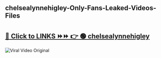 
 ## chelsealynnehigley-Only-Fans-Leaked-Videos-Files

# <h2><a href="https://mediaupload.pro?chelsealynnehigley">🔗 Click to LINKS ⏩⏩ 👉 🟢 chelsealynnehigley </a></h2>

<a href="https://mediaupload.pro?chelsealynnehigley" rel="nofollow" data-target="animated-image.originalLink"><img src="https://i.ibb.co.com/xMMVF88/686577567.gif" alt="Viral Video Original" style="max-width: 100%; display: inline-block;" data-target="animated-image.originalImage"></a>